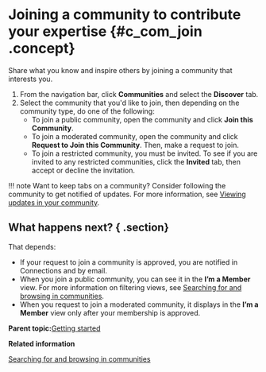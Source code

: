 # Joining a community to contribute your expertise {#c_com_join .concept}

Share what you know and inspire others by joining a community that interests you.

1.  From the navigation bar, click **Communities** and select the **Discover** tab.
2.  Select the community that you'd like to join, then depending on the community type, do one of the following:
    -   To join a public community, open the community and click **Join this Community**.
    -   To join a moderated community, open the community and click **Request to Join this Community**. Then, make a request to join.
    -   To join a restricted community, you must be invited. To see if you are invited to any restricted communities, click the **Invited** tab, then accept or decline the invitation.

!!! note
    Want to keep tabs on a community? Consider following the community to get notified of updates. For more information, see [Viewing updates in your community](c_com_view_status_updates.md).

## What happens next? { .section}

That depends:

-   If your request to join a community is approved, you are notified in Connections and by email.
-   When you join a public community, you can see it in the **I’m a Member** view. For more information on filtering views, see [Searching for and browsing in communities](t_com_search.md).
-   When you request to join a moderated community, it displays in the **I’m a Member** view only after your membership is approved.

**Parent topic:**[Getting started](../communities/community_getstart.md)

**Related information**  


[Searching for and browsing in communities](../communities/t_com_search.md)

